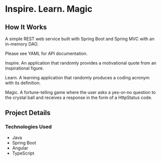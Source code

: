 # Inspire. Learn. Magic

## How It Works

A simple REST web service built with Spring Boot and Spring MVC with an in-memory DAO.

Please see YAML for API documentation.

Inspire. An application that randomly provides a motivational quote from an inspirational figure.

Learn. A learning application that randomly produces a coding acronym with its definition.

Magic. A fortune-telling game where the user asks a yes-or-no question to the crystal ball and receives a response in the form of a HttpStatus code.

## Project Details

### Technologies Used
* Java
* Spring Boot
* Angular
* TypeScript
